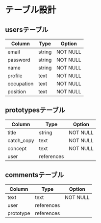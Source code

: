 # テーブル設計

## usersテーブル

|Column     |Type      |Option     |
|-----------|----------|-----------|
|email      |string    |NOT NULL   |
|password   |string    |NOT NULL   |
|name       |string    |NOT NULL   |
|profile    |text      |NOT NULL   |
|occupation |text      |NOT NULL   |
|position   |text      |NOT NULL   |

## prototypesテーブル

|Column     |Type      |Option     |
|-----------|----------|-----------|
|title      |string    |NOT NULL   |
|catch_copy |text      |NOT NULL   |
|concept    |text      |NOT NULL   |
|user       |references|

## commentsテーブル

|Column     |Type      |Option     |
|-----------|----------|-----------|
|text       |text      |NOT NULL   |
|user       |references|           |
|prototype  |references|           |